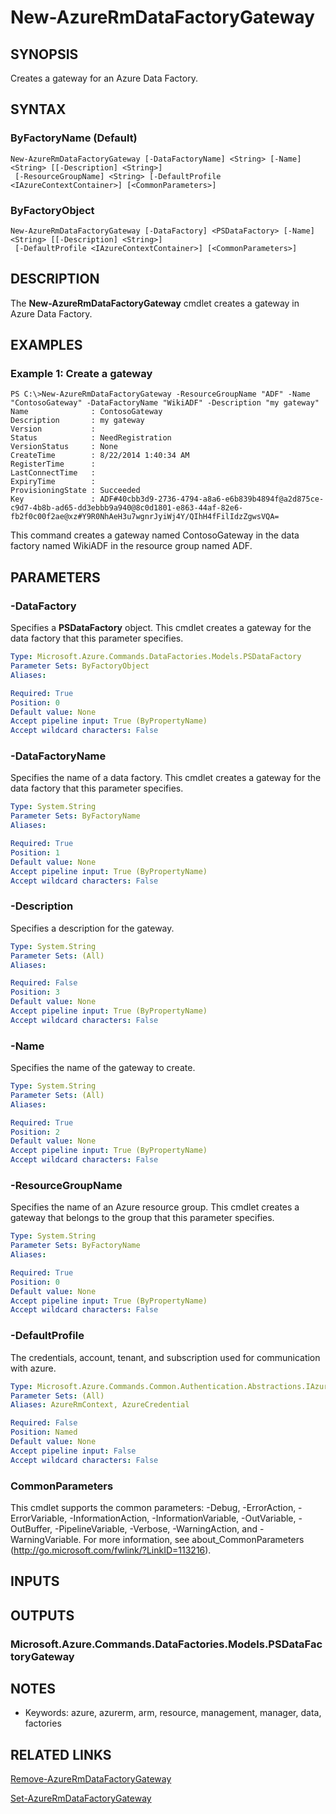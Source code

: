 ﻿---
external help file: Microsoft.Azure.Commands.DataFactories.dll-Help.xml
Module Name: AzureRM.DataFactories
ms.assetid: 4DCF54BA-CFFA-4555-8CA3-66B98F704EFB
online version:
schema: 2.0.0
content_git_url: https://github.com/Azure/azure-powershell/blob/preview/src/ResourceManager/DataFactories/Commands.DataFactories/help/New-AzureRmDataFactoryGateway.md
original_content_git_url: https://github.com/Azure/azure-powershell/blob/preview/src/ResourceManager/DataFactories/Commands.DataFactories/help/New-AzureRmDataFactoryGateway.md
---

# New-AzureRmDataFactoryGateway

## SYNOPSIS
Creates a gateway for an Azure Data Factory.

## SYNTAX

### ByFactoryName (Default)
```
New-AzureRmDataFactoryGateway [-DataFactoryName] <String> [-Name] <String> [[-Description] <String>]
 [-ResourceGroupName] <String> [-DefaultProfile <IAzureContextContainer>] [<CommonParameters>]
```

### ByFactoryObject
```
New-AzureRmDataFactoryGateway [-DataFactory] <PSDataFactory> [-Name] <String> [[-Description] <String>]
 [-DefaultProfile <IAzureContextContainer>] [<CommonParameters>]
```

## DESCRIPTION
The **New-AzureRmDataFactoryGateway** cmdlet creates a gateway in Azure Data Factory.

## EXAMPLES

### Example 1: Create a gateway
```
PS C:\>New-AzureRmDataFactoryGateway -ResourceGroupName "ADF" -Name "ContosoGateway" -DataFactoryName "WikiADF" -Description "my gateway"
Name              : ContosoGateway
Description       : my gateway
Version           : 
Status            : NeedRegistration
VersionStatus     : None
CreateTime        : 8/22/2014 1:40:34 AM
RegisterTime      : 
LastConnectTime   : 
ExpiryTime        : 
ProvisioningState : Succeeded
Key               : ADF#40cbb3d9-2736-4794-a8a6-e6b839b4894f@a2d875ce-c9d7-4b8b-ad65-dd3ebbb9a940@8c0d1801-e863-44af-82e6-fb2f0c00f2ae@xz#Y9R0NhAeH3u7wgnrJyiWj4Y/QIhH4fFilIdzZgwsVQA=
```

This command creates a gateway named ContosoGateway in the data factory named WikiADF in the resource group named ADF.

## PARAMETERS

### -DataFactory
Specifies a **PSDataFactory** object.
This cmdlet creates a gateway for the data factory that this parameter specifies.

```yaml
Type: Microsoft.Azure.Commands.DataFactories.Models.PSDataFactory
Parameter Sets: ByFactoryObject
Aliases: 

Required: True
Position: 0
Default value: None
Accept pipeline input: True (ByPropertyName)
Accept wildcard characters: False
```

### -DataFactoryName
Specifies the name of a data factory.
This cmdlet creates a gateway for the data factory that this parameter specifies.

```yaml
Type: System.String
Parameter Sets: ByFactoryName
Aliases: 

Required: True
Position: 1
Default value: None
Accept pipeline input: True (ByPropertyName)
Accept wildcard characters: False
```

### -Description
Specifies a description for the gateway.

```yaml
Type: System.String
Parameter Sets: (All)
Aliases: 

Required: False
Position: 3
Default value: None
Accept pipeline input: True (ByPropertyName)
Accept wildcard characters: False
```

### -Name
Specifies the name of the gateway to create.

```yaml
Type: System.String
Parameter Sets: (All)
Aliases: 

Required: True
Position: 2
Default value: None
Accept pipeline input: True (ByPropertyName)
Accept wildcard characters: False
```

### -ResourceGroupName
Specifies the name of an Azure resource group.
This cmdlet creates a gateway that belongs to the group that this parameter specifies.

```yaml
Type: System.String
Parameter Sets: ByFactoryName
Aliases: 

Required: True
Position: 0
Default value: None
Accept pipeline input: True (ByPropertyName)
Accept wildcard characters: False
```

### -DefaultProfile
The credentials, account, tenant, and subscription used for communication with azure.

```yaml
Type: Microsoft.Azure.Commands.Common.Authentication.Abstractions.IAzureContextContainer
Parameter Sets: (All)
Aliases: AzureRmContext, AzureCredential

Required: False
Position: Named
Default value: None
Accept pipeline input: False
Accept wildcard characters: False
```

### CommonParameters
This cmdlet supports the common parameters: -Debug, -ErrorAction, -ErrorVariable, -InformationAction, -InformationVariable, -OutVariable, -OutBuffer, -PipelineVariable, -Verbose, -WarningAction, and -WarningVariable. For more information, see about_CommonParameters (http://go.microsoft.com/fwlink/?LinkID=113216).

## INPUTS

## OUTPUTS

### Microsoft.Azure.Commands.DataFactories.Models.PSDataFactoryGateway

## NOTES
* Keywords: azure, azurerm, arm, resource, management, manager, data, factories

## RELATED LINKS

[Remove-AzureRmDataFactoryGateway](./Remove-AzureRmDataFactoryGateway.md)

[Set-AzureRmDataFactoryGateway](./Set-AzureRmDataFactoryGateway.md)


